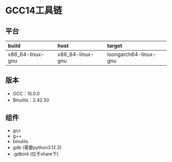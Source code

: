 # GCC14工具链

## 平台

| build            | host             | target                |
| :--------------- | :--------------- | :-------------------- |
| x86_64-linux-gnu | x86_64-linux-gnu | loongarch64-linux-gnu |

## 版本

- GCC：15.0.0
- Binutils：2.42.50

## 组件

- gcc
- g++
- binutils
- gdb (需要python3.12.3)
- .gdbinit (位于share下)
